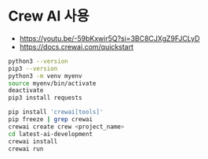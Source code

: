 # Crew AI 사용
- https://youtu.be/-59bKxwir5Q?si=3BC8CJXgZ9FJCLyD
- https://docs.crewai.com/quickstart


```sh
python3 --version
pip3 --version
python3 -m venv myenv
source myenv/bin/activate
deactivate
pip3 install requests

```

```sh
pip install 'crewai[tools]'
pip freeze | grep crewai
crewai create crew <project_name>
cd latest-ai-development
crewai install
crewai run
```